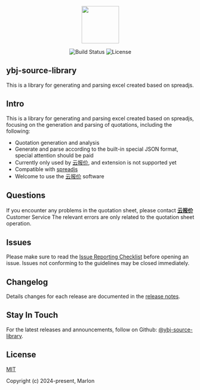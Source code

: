 <p align="center"><a href="https://www.yunbaojia.cn/#/login" target="_blank"><img width="100"src="https://www.yunbaojia.cn/assets/img/yunbaojia@80_23.svg"></a></p>

<p align="center">
  <a><img src="https://img.shields.io/circleci/project/vuejs/vue/dev.svg" alt="Build Status"></a>
  <a><img src="https://img.shields.io/npm/l/vue.svg" alt="License"></a>
  <br>
</p>

## ybj-source-library

This is a library for generating and parsing excel created based on spreadjs.

## Intro

This is a library for generating and parsing excel created based on spreadjs, focusing on the generation and parsing of quotations, including the following:

- Quotation generation and analysis
- Generate and parse according to the built-in special JSON format, special attention should be paid
- Currently only used by [云报价](https://www.zhanyunbaojia.com/), and extension is not supported yet
- Compatible with [spreadjs](https://www.grapecity.com.cn/developer/spreadjs)
- Welcome to use the [云报价](https://www.yunbaojia.cn/) software

## Questions

If you encounter any problems in the quotation sheet, please contact **[云报价](https://www.zhanyunbaojia.com/)** Customer Service
The relevant errors are only related to the quotation sheet operation.

## Issues

Please make sure to read the [Issue Reporting Checklist](https://github.com/MarlonYJG/ybj-source-library/issues) before opening an issue. Issues not conforming to the guidelines may be closed immediately.

## Changelog

Details changes for each release are documented in the [release notes](https://github.com/MarlonYJG/ybj-source-library/releases).

## Stay In Touch

For the latest releases and announcements, follow on Github: [@ybj-source-library](https://github.com/MarlonYJG/ybj-source-library).

## License

[MIT](http://opensource.org/licenses/MIT)

Copyright (c) 2024-present, Marlon
